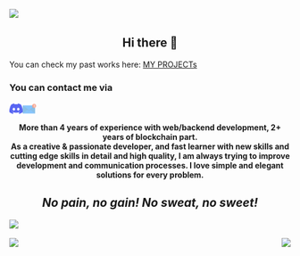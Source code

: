 ![](https://komarev.com/ghpvc/?username=harsh-98&color=yellow)

<h2 align = "center">
Hi there 👋
</h2>

You can check my past works here: <a href="https://harshjain.co/projects/">MY PROJECTs</a>

<h3 >You can contact me via </h3>

<a href="https://discordapp.com/users/harshjain#0499"><img align="left" src="https://raw.githubusercontent.com/harsh-98/harsh-98/main/images/discord.svg" alt="harshjain | Discord" width="24px"/></a>
<a href="mailto:harshjiniitr@gmail.com"><img align="left" src="https://raw.githubusercontent.com/harsh-98/harsh-98/main/images/email.svg" alt="harshjain | Email" width="24px"/></a>

<br/>

<h4 align="center">
More than 4 years of experience with web/backend development, 2+ years of blockchain part. 
<br />
As a creative & passionate developer, and fast learner with new skills and cutting edge skills in detail and high quality, I am always trying to improve development and communication processes. I love simple and elegant solutions for every problem.
<br />
</h4>

<i><h2 align="center">No pain, no gain! No sweat, no sweet!</h2></i>

![](https://cdn1.vc4a.com/media/2021/08/github-banner.jpg)

<p>
<img align="" height="170px" src="https://github-readme-stats.vercel.app/api/top-langs/?username=harsh-98&exclude_repo=harsh-98.github.io&layout=compact&langs_count=8&theme=radical">
<img align="right" height="170px" src="https://github-readme-stats.vercel.app/api?username=harsh-98&sshow_icons=true&theme=radical&count_private=true">
</p>
